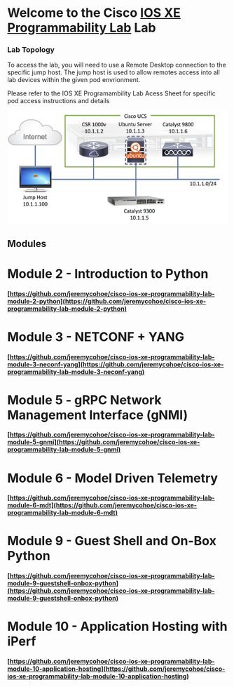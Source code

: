 # Welcome to the Cisco **[IOS XE Programmability Lab](https://github.com/jeremycohoe/cisco-ios-xe-programmability-lab)** Lab

### Lab Topology
To access the lab, you will need to use a Remote Desktop connection to the specific jump host.  The jump host is used to allow remotes access into all lab devices within the given pod envrionment.

Please refer to the IOS XE Programambility Lab Acess Sheet for specific pod access instructions and details

![](./lab_topology.png)

## Modules

# Module 2 - Introduction to Python
#### [https://github.com/jeremycohoe/cisco-ios-xe-programmability-lab-module-2-python](https://github.com/jeremycohoe/cisco-ios-xe-programmability-lab-module-2-python)

# Module 3 - NETCONF + YANG
#### [https://github.com/jeremycohoe/cisco-ios-xe-programmability-lab-module-3-neconf-yang](https://github.com/jeremycohoe/cisco-ios-xe-programmability-lab-module-3-neconf-yang)

# Module 5 - gRPC Network Management Interface (gNMI)
#### [https://github.com/jeremycohoe/cisco-ios-xe-programmability-lab-module-5-gnmi](https://github.com/jeremycohoe/cisco-ios-xe-programmability-lab-module-5-gnmi)

# Module 6 - Model Driven Telemetry
#### [https://github.com/jeremycohoe/cisco-ios-xe-programmability-lab-module-6-mdt](https://github.com/jeremycohoe/cisco-ios-xe-programmability-lab-module-6-mdt)

# Module 9 - Guest Shell and On-Box Python
#### [https://github.com/jeremycohoe/cisco-ios-xe-programmability-lab-module-9-guestshell-onbox-python](https://github.com/jeremycohoe/cisco-ios-xe-programmability-lab-module-9-guestshell-onbox-python)

# Module 10 - Application Hosting with iPerf
#### [https://github.com/jeremycohoe/cisco-ios-xe-programmability-lab-module-10-application-hosting](https://github.com/jeremycohoe/cisco-ios-xe-programmability-lab-module-10-application-hosting)
